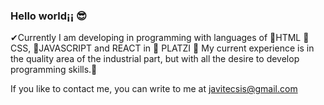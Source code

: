 ### Hello world¡¡ 😎

✔Currently I am developing in programming with languages of 🎫HTML 🎏CSS, 👾JAVASCRIPT and REACT in 🚀 PLATZI 🚀
My current experience is in the quality area of the industrial part, but with all the desire to develop programming skills.💨

If you like to contact me, you can write to me at javitecsis@gmail.com
